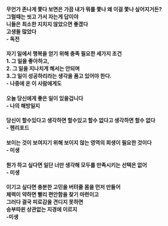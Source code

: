 #### 무언가 존나게 쫓다 보면은 가끔 내가 뭐를 쫓나 왜 이걸 쫓나 싶어지거든? <br/>그럴때는 씻고 가서 자는게 답이야 <br/>니들은 최소한 지치지 않았으면 좋겠다 <br/>고생들 많았다<br/> - 독전<br/>
#### 자기 일에서 행복을 얻기 위해 충족 필요한 세가지 조건<br/>1. 그 일을 좋아하고,<br/>2. 그 일을 지나치게 해서는 안되며<br/>3.그 일이 성공하리라는 생각을 품고 있어야 한다.<br/> - 나중에 온 이 사람에게도 <br/>
#### 오늘 당신에게 좋은 일이 있을겁니다 <br/> - 나의 해방일지<br/>
#### 당신이 할수있다고 생각하면 할수있고 할수 없다고 생각하면 할수 없다<br/> - 헨리포드<br/>
#### 보이는 것이 보여지기 위해 보이지 않는 영역의 희생이 필요한 것이다<br/> - 미생<br/>
#### 뭔가 하고 싶다면 일단 너만 생각해 모두를 만족시키는 선택은 없어<br/> - 미생<br/>
#### 이기고 싶다면 충분한 고민을 버텨줄 몸을 먼저 만들어<br/> 체력이 약하면 빨리 편안함을 찾기 마련이고<br/> 그러다 결국 피로감을 견디지 못하면<br/> 승부따윈 상관없는 지경에 이르지<br/> -미생<br/>
